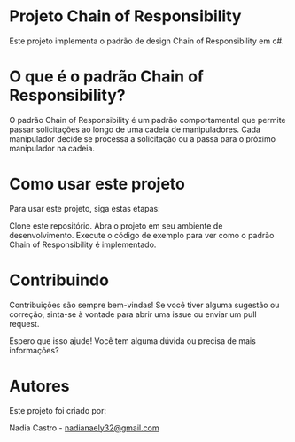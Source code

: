 # Projeto Chain of Responsibility
Este projeto implementa o padrão de design Chain of Responsibility em c#.

# O que é o padrão Chain of Responsibility?
O padrão Chain of Responsibility é um padrão comportamental que permite passar solicitações ao longo de uma cadeia de manipuladores. Cada manipulador decide se processa a solicitação ou a passa para o próximo manipulador na cadeia.

# Como usar este projeto
Para usar este projeto, siga estas etapas:

Clone este repositório.
Abra o projeto em seu ambiente de desenvolvimento.
Execute o código de exemplo para ver como o padrão Chain of Responsibility é implementado.

# Contribuindo
Contribuições são sempre bem-vindas! Se você tiver alguma sugestão ou correção, sinta-se à vontade para abrir uma issue ou enviar um pull request.

Espero que isso ajude! Você tem alguma dúvida ou precisa de mais informações?
# Autores
Este projeto foi criado por:

Nadia Castro - nadianaely32@gmail.com

